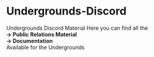 # Undergrounds-Discord
Undergrounds Discord Material
Here you can find all the       
**-> Public Relations Material**      
**-> Documentation**    
Available for the Undergrounds
